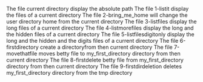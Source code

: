 The file current directory display the absolute path
The file 1-listit display the files of a current directory
The file 2-bring_me_home will change the user directory home from the current directory
The file 3-listfiles display the long files of a current directory
The file 4-listmorefiles display the long  and the hidden files of a current directory
The file 5-listfilesdigitonly display the long  and the hidden and the digits files of a current directory
The file 6-firstdirectory create a directoryfrom then current directory
The file 7-movethatfile moves betty file to my_first_directory directory from then current directory
The file 8-firstdelete betty file from my_first_directory directory from then current directory
The file 9-firstdirdeletion deletes my_first_directory directory from the tmp directory
